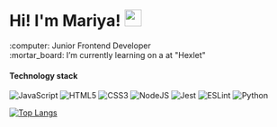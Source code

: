 <h1>
  Hi! I'm Mariya!
  <img src="https://media.giphy.com/media/v1.Y2lkPTc5MGI3NjExYjM5ZTI1ZDY2ZDE5NGIxZmIwMzgzZWZmYmE3MGExNTEyNTZkNmY1MiZjdD1z/TsKxjehYiVEooXxfdt/giphy.gif" width="30px"/>
</h1>
 <span>:computer: Junior Frontend Developer</span>
 <div>:mortar_board: I’m currently learning on a at "Hexlet"</div>

 
 
#### Technology stack

![JavaScript](https://img.shields.io/badge/javascript-%23323330.svg?style=for-the-badge&logo=javascript&logoColor=%23F7DF1E)
![HTML5](https://img.shields.io/badge/html5-%23E34F26.svg?style=for-the-badge&logo=html5&logoColor=white)
![CSS3](https://img.shields.io/badge/css3-%231572B6.svg?style=for-the-badge&logo=css3&logoColor=white)
![NodeJS](https://img.shields.io/badge/node.js-6DA55F?style=for-the-badge&logo=node.js&logoColor=white)
![Jest](https://img.shields.io/badge/-jest-%23C21325?style=for-the-badge&logo=jest&logoColor=white)
![ESLint](https://img.shields.io/badge/ESLint-4B3263?style=for-the-badge&logo=eslint&logoColor=white)
![Python](https://img.shields.io/badge/python-3670A0?style=for-the-badge&logo=python&logoColor=ffdd54)


[![Top Langs](https://github-readme-stats.vercel.app/api/top-langs/?username=MBelinskaya&layout=compact)](https://github.com/MBelinskaya/github-readme-stats)
